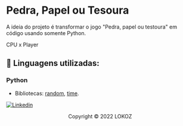 # Pedra, Papel ou Tesoura

A ideia do projeto é transformar o jogo "Pedra, papel ou testoura" em código usando somente Python.

CPU x Player

## 🔧 Linguagens utilizadas:

### Python
- Bibliotecas: [random](https://docs.python.org/3/library/random.html), [time](https://docs.python.org/3/library/time.html).


[![Linkedin](https://img.shields.io/badge/LinkedIn-0077B5?style=for-the-badge&logo=linkedin&logoColor=white)](https://www.linkedin.com/in/raulsbardela/)

<p align="center">Copyright © 2022 LOKOZ</p>

